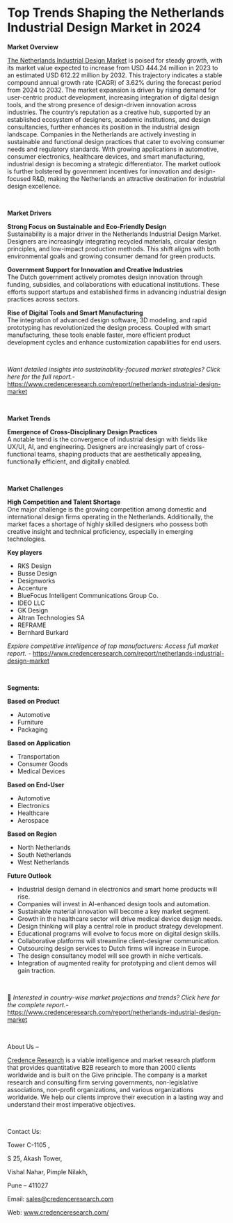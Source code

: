 # Top Trends Shaping the Netherlands Industrial Design Market in 2024


<p><strong>Market Overview</strong></p>
<p><a href="https://www.credenceresearch.com/report/netherlands-industrial-design-market">The Netherlands Industrial Design Market</a> is poised for steady growth, with its market value expected to increase from USD 444.24 million in 2023 to an estimated USD 612.22 million by 2032. This trajectory indicates a stable compound annual growth rate (CAGR) of 3.62% during the forecast period from 2024 to 2032. The market expansion is driven by rising demand for user-centric product development, increasing integration of digital design tools, and the strong presence of design-driven innovation across industries. The country&rsquo;s reputation as a creative hub, supported by an established ecosystem of designers, academic institutions, and design consultancies, further enhances its position in the industrial design landscape. Companies in the Netherlands are actively investing in sustainable and functional design practices that cater to evolving consumer needs and regulatory standards. With growing applications in automotive, consumer electronics, healthcare devices, and smart manufacturing, industrial design is becoming a strategic differentiator. The market outlook is further bolstered by government incentives for innovation and design-focused R&amp;D, making the Netherlands an attractive destination for industrial design excellence.</p>
<p><strong>&nbsp;</strong></p>
<p><strong>Market Drivers</strong></p>
<p><strong>Strong Focus on Sustainable and Eco-Friendly Design</strong><br /> Sustainability is a major driver in the Netherlands Industrial Design Market. Designers are increasingly integrating recycled materials, circular design principles, and low-impact production methods. This shift aligns with both environmental goals and growing consumer demand for green products.</p>
<p><strong>Government Support for Innovation and Creative Industries</strong><br /> The Dutch government actively promotes design innovation through funding, subsidies, and collaborations with educational institutions. These efforts support startups and established firms in advancing industrial design practices across sectors.</p>
<p><strong>Rise of Digital Tools and Smart Manufacturing</strong><br /> The integration of advanced design software, 3D modeling, and rapid prototyping has revolutionized the design process. Coupled with smart manufacturing, these tools enable faster, more efficient product development cycles and enhance customization capabilities for end users.</p>
<p><strong>&nbsp;</strong></p>
<p><em>Want detailed insights into sustainability-focused market strategies? Click here for the full report.- </em><a href="https://www.credenceresearch.com/report/netherlands-industrial-design-market">https://www.credenceresearch.com/report/netherlands-industrial-design-market</a></p>
<p>&nbsp;</p>
<p><strong>Market Trends</strong></p>
<p><strong>Emergence of Cross-Disciplinary Design Practices</strong><br /> A notable trend is the convergence of industrial design with fields like UX/UI, AI, and engineering. Designers are increasingly part of cross-functional teams, shaping products that are aesthetically appealing, functionally efficient, and digitally enabled.</p>
<p><strong>&nbsp;</strong></p>
<p><strong>Market Challenges</strong></p>
<p><strong>High Competition and Talent Shortage</strong><br /> One major challenge is the growing competition among domestic and international design firms operating in the Netherlands. Additionally, the market faces a shortage of highly skilled designers who possess both creative insight and technical proficiency, especially in emerging technologies.</p>
<p><strong>Key players</strong></p>
<ul>
<li>RKS Design</li>
<li>Busse Design</li>
<li>Designworks</li>
<li>Accenture</li>
<li>BlueFocus Intelligent Communications Group Co.</li>
<li>IDEO LLC</li>
<li>GK Design</li>
<li>Altran Technologies SA</li>
<li>REFRAME</li>
<li>Bernhard Burkard</li>
</ul>
<p><em>Explore competitive intelligence of top manufacturers: Access full market report. - </em><a href="https://www.credenceresearch.com/report/netherlands-industrial-design-market">https://www.credenceresearch.com/report/netherlands-industrial-design-market</a></p>
<p>&nbsp;</p>
<p><strong>Segments:</strong></p>
<p><strong>Based on Product</strong></p>
<ul>
<li>Automotive</li>
<li>Furniture</li>
<li>Packaging</li>
</ul>
<p><strong>Based on Application</strong></p>
<ul>
<li>Transportation</li>
<li>Consumer Goods</li>
<li>Medical Devices</li>
</ul>
<p><strong>Based on End-User</strong></p>
<ul>
<li>Automotive</li>
<li>Electronics</li>
<li>Healthcare</li>
<li>Aerospace</li>
</ul>
<p><strong>Based on Region</strong></p>
<ul>
<li>North Netherlands</li>
<li>South Netherlands</li>
<li>West Netherlands</li>
</ul>
<p><strong>Future Outlook </strong></p>
<ul>
<li>Industrial design demand in electronics and smart home products will rise.</li>
<li>Companies will invest in AI-enhanced design tools and automation.</li>
<li>Sustainable material innovation will become a key market segment.</li>
<li>Growth in the healthcare sector will drive medical device design needs.</li>
<li>Design thinking will play a central role in product strategy development.</li>
<li>Educational programs will evolve to focus more on digital design skills.</li>
<li>Collaborative platforms will streamline client-designer communication.</li>
<li>Outsourcing design services to Dutch firms will increase in Europe.</li>
<li>The design consultancy model will see growth in niche verticals.</li>
<li>Integration of augmented reality for prototyping and client demos will gain traction.</li>
</ul>
<p><strong>&nbsp;</strong></p>
<p>📌 <em>Interested in country-wise market projections and trends? Click here for the complete report.- </em><a href="https://www.credenceresearch.com/report/netherlands-industrial-design-market">https://www.credenceresearch.com/report/netherlands-industrial-design-market</a></p>
<p>&nbsp;</p>
<p>About Us &ndash;</p>
<p><a href="https://www.credenceresearch.com/">Credence Research</a> is a viable intelligence and market research platform that provides quantitative B2B research to more than 2000 clients worldwide and is built on the Give principle. The company is a market research and consulting firm serving governments, non-legislative associations, non-profit organizations, and various organizations worldwide. We help our clients improve their execution in a lasting way and understand their most imperative objectives.</p>
<p>&nbsp;</p>
<p>Contact Us:</p>
<p>Tower C-1105 ,</p>
<p>S 25, Akash Tower,</p>
<p>Vishal Nahar, Pimple Nilakh,</p>
<p>Pune &ndash; 411027</p>
<p>Email: <a href="mailto:sales@credenceresearch.com">sales@credenceresearch.com</a></p>
<p>Web: <a href="http://www.credenceresearch.com/">www.credenceresearch.com/</a></p>
